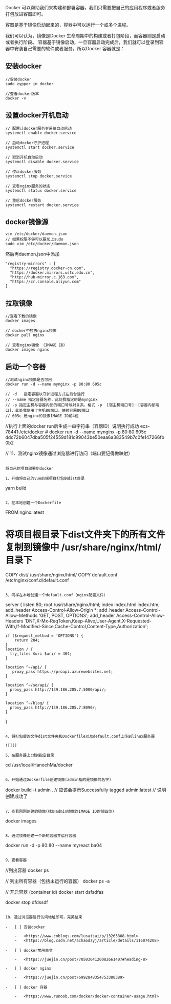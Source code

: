 

Docker 可以帮助我们来构建和部署容器，我们只需要把自己的应用程序或者服务打包放进容器即可。

容器是基于镜像启动起来的，容器中可以运行一个或多个进程。

我们可以认为，镜像是Docker 生命周期中的构建或者打包阶段，而容器则是启动或者执行阶段。
容器基于镜像启动，一旦容器启动完成后，我们就可以登录到容器中安装自己需要的软件或者服务，所以Docker 容器就是：

## 安装docker
```
//安装docker
sudo zypper in docker

//查看docker版本
docker -v
```

## 设置docker开机启动
```
// 配置让docker服务岁系统自动启动
systemctl enable docker.service

// 启动docker守护进程
systemctl start docker.service

// 取消开机自动启动
systemctl disable docker.service

// 停止docker服务
systemctl stop docker.service

// 查看nginx服务的状态
systemctl status docker.service

// 重启docker服务
systemctl restart docker.service
```
## docker镜像源
```
vim /etc/docker/daemon.json
// 如果权限不够可以要加上sudo
sudo vim /etc/docker/daemon.json

```
然后再daemon.json中添加
```
"registry-mirrors" : [
  "https://registry.docker-cn.com",
  "https://docker.mirrors.ustc.edu.cn",
  "http://hub-mirror.c.163.com",
  "https://cr.console.aliyun.com"
]
```

## 拉取镜像
```
//查看下载的镜像
docker images

// docker中拉去nginx镜像
docker pull nginx

// 查看nginx镜像 （IMAGE ID）
docker images nginx
```

## 启动一个容器
```
//测试nginx镜像是否可用
docker run -d --name mynginx -p 80:80 605c

// -d   指定容器以守护进程方式在后台运行
// --name 指定容器名称，此处我指定的是mynginx
// -p 指定主机与容器内部的端口号映射关系，格式 -p  [宿主机端口号]：[容器内部端口]，此处我使用了主机80端口，映射容器80端口
// 605c 是nginx的镜像IMAGE ID前4位

```

//执行上面的docker run后生成一串字符串（容器ID）说明执行成功
ecs-78441:/etc/docker # docker run -d --name mynginx -p 80:80 605c
ddc72b6047dba505f24559d181c99043be50eaa6a383549b7c0fe147266fb0b2

// 11、测试nginx镜像通过浏览器进行访问（端口要记得做映射）
```

将自己的项目部署到docker

1、开始将自己的vue前端项目打包到dist目录

```
yarn build
```

2、在本地创建一个Dockerfile

```
FROM nginx:latest

# 将项目根目录下dist文件夹下的所有文件复制到镜像中 /usr/share/nginx/html/ 目录下
COPY dist/ /usr/share/nginx/html/
COPY default.conf /etc/nginx/conf.d/default.conf
```

3、同样在本地创建一个default.conf（nginx配置文件）

```
server {
    listen 80;
    root /usr/share/nginx/html;
    index index.html index.htm;
    add_header Access-Control-Allow-Origin *;
    add_header Access-Control-Allow-Methods 'GET, POST, OPTIONS';
    add_header Access-Control-Allow-Headers 'DNT,X-Mx-ReqToken,Keep-Alive,User-Agent,X-Requested-With,If-Modified-Since,Cache-Control,Content-Type,Authorization';

    if ($request_method = 'OPTIONS') {
        return 204;
    }
    location / {
      try_files $uri $uri/ = 404;
    }

    location ^~/api/ {
       proxy_pass https://proapi.azurewebsites.net;
    }

    location ^~/so/api/ {
      proxy_pass http://139.186.205.7:5000/api/;  
    }

    location ^~/blog/ {
      proxy_pass http://139.186.205.7:8090/;
    }
}
```

4、将打包后的文件dist文件夹和Dockerfile以及default.conf上传到linux服务器

![]()

5、在服务器上cd到指定目录

```
cd  /usr/local/HanochMa/docker
```

6、开始通过Dockerfile创建镜像(admin指的是镜像的名字)

```
docker build -t admin .
// 应该会提示Successfully tagged admin:latest
// 说明创建成功了
```

7、查看刚刚创建的镜像(找到admin镜像的IMAGE ID的前四位)

```
docker images 
```

8、通过镜像创建一个新的容器并运行容器

```
docker run -d -p 80:80 --name myreact ba04
```

9、查看容器

```
//列出容器
docker ps

// 列出所有容器（包括未运行的容器） 
docker ps -a

// 开启容器 (container id)
docker start dsfsdfas

docker stop dfdssdf
```

10、通过浏览器进行访问地址即可，完美结束

-   [ ] 安装docker

    -   <https://www.cnblogs.com/lusaisai/p/13263808.html>
    -   <https://blog.csdn.net/achaodzyj/article/details/116074208>

-   [ ] docker常用命令

    -   <https://juejin.cn/post/7050304120082661407#heading-8>

-   [ ] docker nginx

    -   <https://juejin.cn/post/6992848354753380389>

-   [ ] docker 容器

    -   <https://www.runoob.com/docker/docker-container-usage.html>